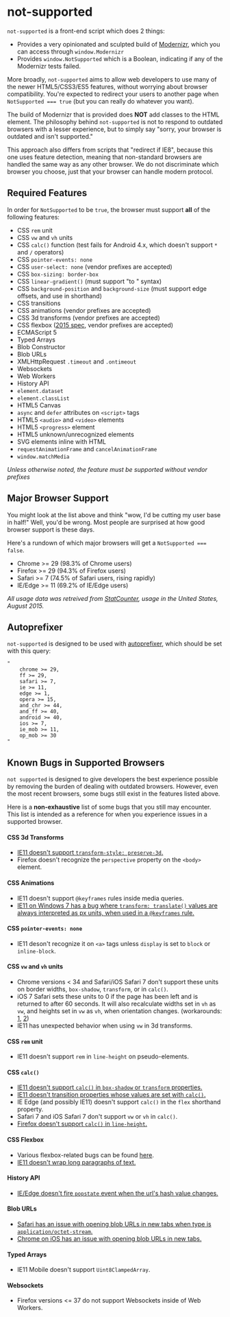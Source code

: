 # not-supported

`not-supported` is a front-end script which does 2 things:

* Provides a very opinionated and sculpted build of [Modernizr](https://modernizr.com/), which you can access through `window.Modernizr`
* Provides `window.NotSupported` which is a Boolean, indicating if any of the Modernizr tests failed.

More broadly, `not-supported` aims to allow web developers to use many of the newer HTML5/CSS3/ES5 features, without worrying about browser compatibility. You're expected to redirect your users to another page when `NotSupported === true` (but you can really do whatever you want).

The build of Modernizr that is provided does **NOT** add classes to the HTML element. The philosophy behind `not-supported` is not to respond to outdated browsers with a lesser experience, but to simply say "sorry, your browser is outdated and isn't supported."

This approach also differs from scripts that "redirect if IE8", because this one uses feature detection, meaning that non-standard browsers are handled the same way as any other browser. We do not discriminate which browser you choose, just that your browser can handle modern protocol.

## Required Features

In order for `NotSupported` to be `true`, the browser must support **all** of the following features:

* CSS `rem` unit
* CSS `vw` and `vh` units
* CSS `calc()` function (test fails for Android 4.x, which doesn't support `*` and `/` operators)
* CSS `pointer-events: none`
* CSS `user-select: none` (vendor prefixes are accepted)
* CSS `box-sizing: border-box`
* CSS `linear-gradient()` (must support "to <side>" syntax)
* CSS `background-position` and `background-size` (must support edge offsets, and use in shorthand)
* CSS transitions
* CSS animations (vendor prefixes are accepted)
* CSS 3d transforms (vendor prefixes are accepted)
* CSS flexbox ([2015 spec](http://www.w3.org/TR/css-flexbox-1/), vendor prefixes are accepted)
* ECMAScript 5
* Typed Arrays
* Blob Constructor
* Blob URLs
* XMLHttpRequest `.timeout` and `.ontimeout`
* Websockets
* Web Workers
* History API
* `element.dataset`
* `element.classList`
* HTML5 Canvas
* `async` and `defer` attributes on `<script>` tags
* HTML5 `<audio>` and `<video>` elements
* HTML5 `<progress>` element
* HTML5 unknown/unrecognized elements
* SVG elements inline with HTML
* `requestAnimationFrame` and `cancelAnimationFrame`
* `window.matchMedia`

*Unless otherwise noted, the feature must be supported without vendor prefixes*

## Major Browser Support

You might look at the list above and think "wow, I'd be cutting my user base in half!" Well, you'd be wrong. Most people are surprised at how good browser support is these days.

Here's a rundown of which major browsers will get a `NotSupported === false`.
* Chrome >= 29		(98.3% of Chrome users)
* Firefox >= 29		(94.3% of Firefox users)
* Safari >= 7		(74.5% of Safari users, rising rapidly)
* IE/Edge >= 11		(69.2% of IE/Edge users)

*All usage data was retreived from [StatCounter](http://gs.statcounter.com/), usage in the United States, August 2015.*

## Autoprefixer

`not-supported` is designed to be used with [autoprefixer](https://github.com/postcss/autoprefixer), which should be set with this query:
```
"
	chrome >= 29,
	ff >= 29,
	safari >= 7,
	ie >= 11,
	edge >= 1,
	opera >= 15,
	and_chr >= 44,
	and_ff >= 40,
	android >= 40,
	ios >= 7,
	ie_mob >= 11,
	op_mob >= 30
"
```

## Known Bugs in Supported Browsers

`not supported` is designed to give developers the best experience possible by removing the burden of dealing with outdated browsers. However, even the most recent browsers, some bugs still exist in the features listed above.

Here is a **non-exhaustive** list of some bugs that you still may encounter. This list is intended as a reference for when you experience issues in a supported browser.

#### CSS 3d Transforms

* [IE11 doesn't support `transform-style: preserve-3d`.](https://msdn.microsoft.com/library/hh673529(v=vs.85).aspx#the_ms_transform_style_property)
* Firefox doesn't recognize the `perspective` property on the `<body>` element.

#### CSS Animations

* IE11 doesn't support `@keyframes` rules inside media queries.
* [IE11 on Windows 7 has a bug where `transform: translate()` values are always interpreted as px units, when used in a `@keyframes` rule.](http://codepen.io/flxsource/pen/jPYWoE)

#### CSS `pointer-events: none`

* IE11 deson't recognize it on `<a>` tags unless `display` is set to `block` or `inline-block`.

#### CSS `vw` and `vh` units

* Chrome versions < 34 and Safari/iOS Safari 7 don't support these units on border widths, `box-shadow`, `transform`, or in `calc()`.
* iOS 7 Safari sets these units to 0 if the page has been left and is returned to after 60 seconds. It will also recalculate widths set in `vh` as `vw`, and heights set in `vw` as `vh`, when orientation changes. (workarounds: [1](https://gist.github.com/pburtchaell/e702f441ba9b3f76f587), [2](https://gist.github.com/BenMorel/e9e34c08360ebbbd0634))
* IE11 has unexpected behavior when using `vw` in 3d transforms.

#### CSS `rem` unit

* IE11 doesn't support `rem` in `line-height` on pseudo-elements.

#### CSS `calc()`

* [IE11 doesn't support `calc()` in `box-shadow` or `transform` properties.](https://connect.microsoft.com/IE/feedback/details/814380/)
* [IE11 doesn't transition properties whose values are set with `calc()`.](http://connect.microsoft.com/IE/feedback/details/762719/css3-calc-bug-inside-transition-or-transform)
* IE Edge (and possibly IE11) doesn't support `calc()` in the `flex` shorthand property.
* Safari 7 and iOS Safari 7 don't support `vw` or `vh` in `calc()`.
* [Firefox doesn't support `calc()` in `line-height`.](https://bugzilla.mozilla.org/show_bug.cgi?id=594933)

#### CSS Flexbox

* Various flexbox-related bugs can be found [here](https://github.com/philipwalton/flexbugs).
* [IE11 doesn't wrap long paragraphs of text.](http://jsfiddle.net/y1do9cx8/1/)

#### History API

* [IE/Edge doesn't fire `popstate` event when the url's hash value changes.](https://connect.microsoft.com/IE/Feedback/Details/1528993)

#### Blob URLs

* [Safari has an issue with opening blob URLs in new tabs when type is `application/octet-stream`.](http://jsfiddle.net/24FhL/)
* [Chrome on iOS has an issue with opening blob URLs in new tabs.](http://stackoverflow.com/questions/24485077/how-to-open-blob-url-on-chrome-ios)

#### Typed Arrays

* IE11 Mobile doesn't support `Uint8ClampedArray`.

#### Websockets

* Firefox versions <= 37 do not support Websockets inside of Web Workers.

